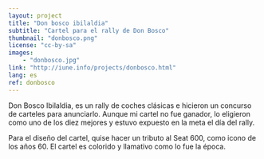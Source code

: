 ```yaml
---
layout: project
title: "Don bosco ibilaldia"
subtitle: "Cartel para el rally de Don Bosco"
thumbnail: "donbosco.png"
license: "cc-by-sa"
images:
    - "donbosco.jpg"
link: "http://iune.info/projects/donbosco.html"
lang: es
ref: donbosco
---
```


Don Bosco Ibilaldia, es un rally de coches clásicas e hicieron un concurso de carteles para anunciarlo. Aunque mi cartel
no fue ganador, lo eligieron como uno de los diez mejores y estuvo expuesto en la meta el día del rally.

Para el diseño del cartel, quise hacer un tributo al Seat 600, como icono de los años 60. El cartel es colorido y
llamativo como lo fue la época.
